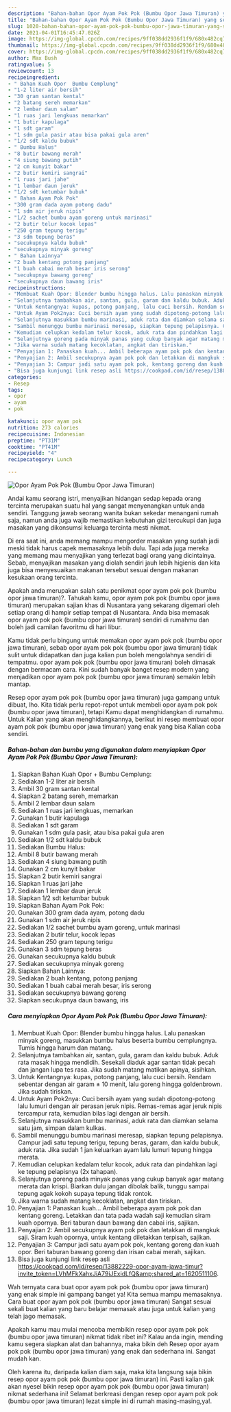 ```yaml
---
description: "Bahan-bahan Opor Ayam Pok Pok (Bumbu Opor Jawa Timuran) yang sedap dan Mudah Dibuat"
title: "Bahan-bahan Opor Ayam Pok Pok (Bumbu Opor Jawa Timuran) yang sedap dan Mudah Dibuat"
slug: 1020-bahan-bahan-opor-ayam-pok-pok-bumbu-opor-jawa-timuran-yang-sedap-dan-mudah-dibuat
date: 2021-04-01T16:45:47.026Z
image: https://img-global.cpcdn.com/recipes/9ff038dd2936f1f9/680x482cq70/opor-ayam-pok-pok-bumbu-opor-jawa-timuran-foto-resep-utama.jpg
thumbnail: https://img-global.cpcdn.com/recipes/9ff038dd2936f1f9/680x482cq70/opor-ayam-pok-pok-bumbu-opor-jawa-timuran-foto-resep-utama.jpg
cover: https://img-global.cpcdn.com/recipes/9ff038dd2936f1f9/680x482cq70/opor-ayam-pok-pok-bumbu-opor-jawa-timuran-foto-resep-utama.jpg
author: Max Bush
ratingvalue: 5
reviewcount: 13
recipeingredient:
- " Bahan Kuah Opor  Bumbu Cemplung"
- "1-2 liter air bersih"
- "30 gram santan kental"
- "2 batang sereh memarkan"
- "2 lembar daun salam"
- "1 ruas jari lengkuas memarkan"
- "1 butir kapulaga"
- "1 sdt garam"
- "1 sdm gula pasir atau bisa pakai gula aren"
- "1/2 sdt kaldu bubuk"
- " Bumbu Halus"
- "8 butir bawang merah"
- "4 siung bawang putih"
- "2 cm kunyit bakar"
- "2 butir kemiri sangrai"
- "1 ruas jari jahe"
- "1 lembar daun jeruk"
- "1/2 sdt ketumbar bubuk"
- " Bahan Ayam Pok Pok"
- "300 gram dada ayam potong dadu"
- "1 sdm air jeruk nipis"
- "1/2 sachet bumbu ayam goreng untuk marinasi"
- "2 butir telur kocok lepas"
- "250 gram tepung terigu"
- "3 sdm tepung beras"
- "secukupnya kaldu bubuk"
- "secukupnya minyak goreng"
- " Bahan Lainnya"
- "2 buah kentang potong panjang"
- "1 buah cabai merah besar iris serong"
- "secukupnya bawang goreng"
- "secukupnya daun bawang iris"
recipeinstructions:
- "Membuat Kuah Opor: Blender bumbu hingga halus. Lalu panaskan minyak goreng, masukkan bumbu halus beserta bumbu cemplungnya. Tumis hingga harum dan matang."
- "Selanjutnya tambahkan air, santan, gula, garam dan kaldu bubuk. Aduk rata masak hingga mendidih. Sesekali diaduk agar santan tidak pecah dan jangan lupa tes rasa. Jika sudah matang matikan apinya, sisihkan."
- "Untuk Kentangnya: kupas, potong panjang, lalu cuci bersih. Rendam sebentar dengan air garam ± 10 menit, lalu goreng hingga goldenbrown. Jika sudah tiriskan."
- "Untuk Ayam Pok2nya: Cuci bersih ayam yang sudah dipotong-potong lalu lumuri dengan air perasan jeruk nipis. Remas-remas agar jeruk nipis tercampur rata, kemudian bilas lagi dengan air bersih."
- "Selanjutnya masukkan bumbu marinasi, aduk rata dan diamkan selama satu jam, simpan dalam kulkas."
- "Sambil menunggu bumbu marinasi meresap, siapkan tepung pelapisnya. Campur jadi satu tepung terigu, tepung beras, garam, dan kaldu bubuk, aduk rata. Jika sudah 1 jan keluarkan ayam lalu lumuri tepung hingga merata."
- "Kemudian celupkan kedalam telur kocok, aduk rata dan pindahkan lagi ke tepung pelapisnya (2x tahapan)."
- "Selanjutnya goreng pada minyak panas yang cukup banyak agar matang merata dan krispi. Biarkan dulu jangan dibolak balik, tunggu sampai tepung agak kokoh supaya tepung tidak rontok."
- "Jika warna sudah matang kecoklatan, angkat dan tiriskan."
- "Penyajian 1: Panaskan kuah... Ambil beberapa ayam pok pok dan kentang goreng. Letakkan dan tata pada wadah saji kemudian siram kuah opornya. Beri taburan daun bawang dan cabai iris, sajikan."
- "Penyajian 2: Ambil secukupnya ayam pok pok dan letakkan di mangkuk saji. Siram kuah opornya, untuk kentang diletakkan terpisah, sajikan."
- "Penyajian 3: Campur jadi satu ayam pok pok, kentang goreng dan kuah opor. Beri taburan bawang goreng dan irisan cabai merah, sajikan."
- "Bisa juga kunjungi link resep asli https://cookpad.com/id/resep/13882229-opor-ayam-jawa-timur?invite_token=LVhMFkXahxJiA79iJExidLfQ&amp;shared_at=1620511106."
categories:
- Resep
tags:
- opor
- ayam
- pok

katakunci: opor ayam pok 
nutrition: 273 calories
recipecuisine: Indonesian
preptime: "PT31M"
cooktime: "PT41M"
recipeyield: "4"
recipecategory: Lunch

---
```



![Opor Ayam Pok Pok (Bumbu Opor Jawa Timuran)](https://img-global.cpcdn.com/recipes/9ff038dd2936f1f9/680x482cq70/opor-ayam-pok-pok-bumbu-opor-jawa-timuran-foto-resep-utama.jpg)

Andai kamu seorang istri, menyajikan hidangan sedap kepada orang tercinta merupakan suatu hal yang sangat menyenangkan untuk anda sendiri. Tanggung jawab seorang  wanita bukan sekedar menangani rumah saja, namun anda juga wajib memastikan kebutuhan gizi tercukupi dan juga masakan yang dikonsumsi keluarga tercinta mesti nikmat.

Di era  saat ini, anda memang mampu mengorder masakan yang sudah jadi meski tidak harus capek memasaknya lebih dulu. Tapi ada juga mereka yang memang mau menyajikan yang terlezat bagi orang yang dicintainya. Sebab, menyajikan masakan yang diolah sendiri jauh lebih higienis dan kita juga bisa menyesuaikan makanan tersebut sesuai dengan makanan kesukaan orang tercinta. 



Apakah anda merupakan salah satu penikmat opor ayam pok pok (bumbu opor jawa timuran)?. Tahukah kamu, opor ayam pok pok (bumbu opor jawa timuran) merupakan sajian khas di Nusantara yang sekarang digemari oleh setiap orang di hampir setiap tempat di Nusantara. Anda bisa memasak opor ayam pok pok (bumbu opor jawa timuran) sendiri di rumahmu dan boleh jadi camilan favoritmu di hari libur.

Kamu tidak perlu bingung untuk memakan opor ayam pok pok (bumbu opor jawa timuran), sebab opor ayam pok pok (bumbu opor jawa timuran) tidak sulit untuk didapatkan dan juga kalian pun boleh mengolahnya sendiri di tempatmu. opor ayam pok pok (bumbu opor jawa timuran) boleh dimasak dengan bermacam cara. Kini sudah banyak banget resep modern yang menjadikan opor ayam pok pok (bumbu opor jawa timuran) semakin lebih mantap.

Resep opor ayam pok pok (bumbu opor jawa timuran) juga gampang untuk dibuat, lho. Kita tidak perlu repot-repot untuk membeli opor ayam pok pok (bumbu opor jawa timuran), tetapi Kamu dapat menghidangkan di rumahmu. Untuk Kalian yang akan menghidangkannya, berikut ini resep membuat opor ayam pok pok (bumbu opor jawa timuran) yang enak yang bisa Kalian coba sendiri.

<!--inarticleads1-->

##### Bahan-bahan dan bumbu yang digunakan dalam menyiapkan Opor Ayam Pok Pok (Bumbu Opor Jawa Timuran):

1. Siapkan  Bahan Kuah Opor + Bumbu Cemplung:
1. Sediakan 1-2 liter air bersih
1. Ambil 30 gram santan kental
1. Siapkan 2 batang sereh, memarkan
1. Ambil 2 lembar daun salam
1. Sediakan 1 ruas jari lengkuas, memarkan
1. Gunakan 1 butir kapulaga
1. Sediakan 1 sdt garam
1. Gunakan 1 sdm gula pasir, atau bisa pakai gula aren
1. Sediakan 1/2 sdt kaldu bubuk
1. Sediakan  Bumbu Halus:
1. Ambil 8 butir bawang merah
1. Sediakan 4 siung bawang putih
1. Gunakan 2 cm kunyit bakar
1. Siapkan 2 butir kemiri sangrai
1. Siapkan 1 ruas jari jahe
1. Sediakan 1 lembar daun jeruk
1. Siapkan 1/2 sdt ketumbar bubuk
1. Siapkan  Bahan Ayam Pok Pok:
1. Gunakan 300 gram dada ayam, potong dadu
1. Gunakan 1 sdm air jeruk nipis
1. Sediakan 1/2 sachet bumbu ayam goreng, untuk marinasi
1. Sediakan 2 butir telur, kocok lepas
1. Sediakan 250 gram tepung terigu
1. Gunakan 3 sdm tepung beras
1. Gunakan secukupnya kaldu bubuk
1. Sediakan secukupnya minyak goreng
1. Siapkan  Bahan Lainnya:
1. Sediakan 2 buah kentang, potong panjang
1. Sediakan 1 buah cabai merah besar, iris serong
1. Sediakan secukupnya bawang goreng
1. Siapkan secukupnya daun bawang, iris




<!--inarticleads2-->

##### Cara menyiapkan Opor Ayam Pok Pok (Bumbu Opor Jawa Timuran):

1. Membuat Kuah Opor: Blender bumbu hingga halus. Lalu panaskan minyak goreng, masukkan bumbu halus beserta bumbu cemplungnya. Tumis hingga harum dan matang.
1. Selanjutnya tambahkan air, santan, gula, garam dan kaldu bubuk. Aduk rata masak hingga mendidih. Sesekali diaduk agar santan tidak pecah dan jangan lupa tes rasa. Jika sudah matang matikan apinya, sisihkan.
1. Untuk Kentangnya: kupas, potong panjang, lalu cuci bersih. Rendam sebentar dengan air garam ± 10 menit, lalu goreng hingga goldenbrown. Jika sudah tiriskan.
1. Untuk Ayam Pok2nya: Cuci bersih ayam yang sudah dipotong-potong lalu lumuri dengan air perasan jeruk nipis. Remas-remas agar jeruk nipis tercampur rata, kemudian bilas lagi dengan air bersih.
1. Selanjutnya masukkan bumbu marinasi, aduk rata dan diamkan selama satu jam, simpan dalam kulkas.
1. Sambil menunggu bumbu marinasi meresap, siapkan tepung pelapisnya. Campur jadi satu tepung terigu, tepung beras, garam, dan kaldu bubuk, aduk rata. Jika sudah 1 jan keluarkan ayam lalu lumuri tepung hingga merata.
1. Kemudian celupkan kedalam telur kocok, aduk rata dan pindahkan lagi ke tepung pelapisnya (2x tahapan).
1. Selanjutnya goreng pada minyak panas yang cukup banyak agar matang merata dan krispi. Biarkan dulu jangan dibolak balik, tunggu sampai tepung agak kokoh supaya tepung tidak rontok.
1. Jika warna sudah matang kecoklatan, angkat dan tiriskan.
1. Penyajian 1: Panaskan kuah... Ambil beberapa ayam pok pok dan kentang goreng. Letakkan dan tata pada wadah saji kemudian siram kuah opornya. Beri taburan daun bawang dan cabai iris, sajikan.
1. Penyajian 2: Ambil secukupnya ayam pok pok dan letakkan di mangkuk saji. Siram kuah opornya, untuk kentang diletakkan terpisah, sajikan.
1. Penyajian 3: Campur jadi satu ayam pok pok, kentang goreng dan kuah opor. Beri taburan bawang goreng dan irisan cabai merah, sajikan.
1. Bisa juga kunjungi link resep asli https://cookpad.com/id/resep/13882229-opor-ayam-jawa-timur?invite_token=LVhMFkXahxJiA79iJExidLfQ&amp;shared_at=1620511106.




Wah ternyata cara buat opor ayam pok pok (bumbu opor jawa timuran) yang enak simple ini gampang banget ya! Kita semua mampu memasaknya. Cara buat opor ayam pok pok (bumbu opor jawa timuran) Sangat sesuai sekali buat kalian yang baru belajar memasak atau juga untuk kalian yang telah jago memasak.

Apakah kamu mau mulai mencoba membikin resep opor ayam pok pok (bumbu opor jawa timuran) nikmat tidak ribet ini? Kalau anda ingin, mending kamu segera siapkan alat dan bahannya, maka bikin deh Resep opor ayam pok pok (bumbu opor jawa timuran) yang enak dan sederhana ini. Sangat mudah kan. 

Oleh karena itu, daripada kalian diam saja, maka kita langsung saja bikin resep opor ayam pok pok (bumbu opor jawa timuran) ini. Pasti kalian gak akan nyesel bikin resep opor ayam pok pok (bumbu opor jawa timuran) nikmat sederhana ini! Selamat berkreasi dengan resep opor ayam pok pok (bumbu opor jawa timuran) lezat simple ini di rumah masing-masing,ya!.

